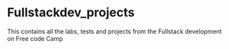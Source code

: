 # Fullstackdev_projects
This contains all the labs, tests and projects from the Fullstack development on Free code Camp
